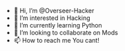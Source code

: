 - 👋 Hi, I’m @Overseer-Hacker
- 👀 I’m interested in Hacking
- 🌱 I’m currently learning Python
- 💞️ I’m looking to collaborate on Mods
- 📫 How to reach me You cant!

<!---
Overseer-Hacker/Overseer-Hacker is a ✨ special ✨ repository because its `README.md` (this file) appears on your GitHub profile.
You can click the Preview link to take a look at your changes.
--->
